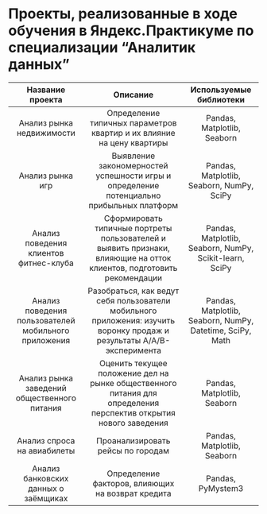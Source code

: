 # Проекты, реализованные в ходе обучения в Яндекс.Практикуме по специализации “Аналитик данных”

|                   Название проекта                   |                                                        Описание                                                        |                  Используемые библиотеки                  |
|:----------------------------------------------------:|:----------------------------------------------------------------------------------------------------------------------:|:---------------------------------------------------------:|
| Анализ рынка недвижимости                            | Определение типичных параметров квартир и их влияние на цену квартиры                                                  | Pandas, Matplotlib, Seaborn                               |
| Анализ рынка игр                                     | Выявление закономерностей успешности игры и определение потенциально прибыльных платформ                               | Pandas, Matplotlib, Seaborn, NumPy, SciPy                 |
| Анализ поведения клиентов фитнес-клуба               | Сформировать типичные портреты пользователей и выявить признаки, влияющие на отток клиентов, подготовить рекомендации  | Pandas, Matplotlib, Seaborn, NumPy, Scikit-learn, SciPy   |
| Анализ поведения пользователей мобильного приложения | Разобраться, как ведут себя пользователи мобильного приложения: изучить воронку продаж и результаты A/A/B-эксперимента | Pandas, Matplotlib, Seaborn, NumPy, Datetime, SciPy, Math |
| Анализ рынка заведений общественного питания         | Оценить текущее положение дел на рынке общественного питания для определения перспектив открытия нового заведения      | Pandas, Matplotlib, Seaborn                               |
| Анализ спроса на авиабилеты                          | Проанализировать рейсы по городам                                                                                      | Pandas, Matplotlib, Seaborn                               |
| Анализ банковских данных о заёмщиках                 | Определение факторов, влияющих на возврат кредита                                                                      | Pandas, PyMystem3                                         |
